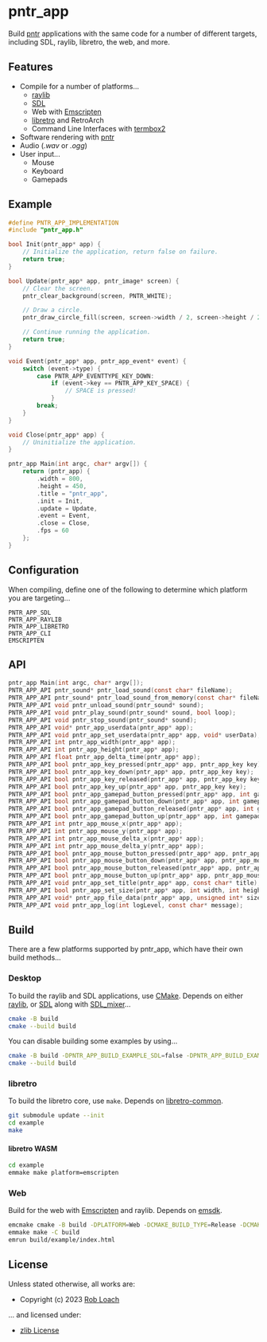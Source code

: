 # pntr_app

Build [pntr](https://github.com/robloach/pntr) applications with the same code for a number of different targets, including SDL, raylib, libretro, the web, and more.

## Features

- Compile for a number of platforms...
    - [raylib](https://www.raylib.com/)
    - [SDL](https://www.libsdl.org/)
    - Web with [Emscripten](https://emscripten.org/)
    - [libretro](https://www.libretro.com/) and RetroArch
    - Command Line Interfaces with [termbox2](https://github.com/termbox/termbox2)
- Software rendering with [pntr](https://github.com/robloach/pntr)
- Audio (*.wav* or *.ogg*)
- User input...
    - Mouse
    - Keyboard
    - Gamepads

## Example

``` c
#define PNTR_APP_IMPLEMENTATION
#include "pntr_app.h"

bool Init(pntr_app* app) {
    // Initialize the application, return false on failure.
    return true;
}

bool Update(pntr_app* app, pntr_image* screen) {
    // Clear the screen.
    pntr_clear_background(screen, PNTR_WHITE);

    // Draw a circle.
    pntr_draw_circle_fill(screen, screen->width / 2, screen->height / 2, 100, PNTR_BLUE);

    // Continue running the application.
    return true;
}

void Event(pntr_app* app, pntr_app_event* event) {
    switch (event->type) {
        case PNTR_APP_EVENTTYPE_KEY_DOWN:
            if (event->key == PNTR_APP_KEY_SPACE) {
                // SPACE is pressed!
            }
        break;
    }
}

void Close(pntr_app* app) {
    // Uninitialize the application.
}

pntr_app Main(int argc, char* argv[]) {
    return (pntr_app) {
        .width = 800,
        .height = 450,
        .title = "pntr_app",
        .init = Init,
        .update = Update,
        .event = Event,
        .close = Close,
        .fps = 60
    };
}
```

## Configuration

When compiling, define one of the following to determine which platform you are targeting...
```
PNTR_APP_SDL
PNTR_APP_RAYLIB
PNTR_APP_LIBRETRO
PNTR_APP_CLI
EMSCRIPTEN
```

## API

``` c
pntr_app Main(int argc, char* argv[]);
PNTR_APP_API pntr_sound* pntr_load_sound(const char* fileName);
PNTR_APP_API pntr_sound* pntr_load_sound_from_memory(const char* fileName, unsigned char* data, unsigned int dataSize);
PNTR_APP_API void pntr_unload_sound(pntr_sound* sound);
PNTR_APP_API void pntr_play_sound(pntr_sound* sound, bool loop);
PNTR_APP_API void pntr_stop_sound(pntr_sound* sound);
PNTR_APP_API void* pntr_app_userdata(pntr_app* app);
PNTR_APP_API void pntr_app_set_userdata(pntr_app* app, void* userData);
PNTR_APP_API int pntr_app_width(pntr_app* app);
PNTR_APP_API int pntr_app_height(pntr_app* app);
PNTR_APP_API float pntr_app_delta_time(pntr_app* app);
PNTR_APP_API bool pntr_app_key_pressed(pntr_app* app, pntr_app_key key);
PNTR_APP_API bool pntr_app_key_down(pntr_app* app, pntr_app_key key);
PNTR_APP_API bool pntr_app_key_released(pntr_app* app, pntr_app_key key);
PNTR_APP_API bool pntr_app_key_up(pntr_app* app, pntr_app_key key);
PNTR_APP_API bool pntr_app_gamepad_button_pressed(pntr_app* app, int gamepad, pntr_app_gamepad_button key);
PNTR_APP_API bool pntr_app_gamepad_button_down(pntr_app* app, int gamepad, pntr_app_gamepad_button key);
PNTR_APP_API bool pntr_app_gamepad_button_released(pntr_app* app, int gamepad, pntr_app_gamepad_button key);
PNTR_APP_API bool pntr_app_gamepad_button_up(pntr_app* app, int gamepad, pntr_app_gamepad_button key);
PNTR_APP_API int pntr_app_mouse_x(pntr_app* app);
PNTR_APP_API int pntr_app_mouse_y(pntr_app* app);
PNTR_APP_API int pntr_app_mouse_delta_x(pntr_app* app);
PNTR_APP_API int pntr_app_mouse_delta_y(pntr_app* app);
PNTR_APP_API bool pntr_app_mouse_button_pressed(pntr_app* app, pntr_app_mouse_button button);
PNTR_APP_API bool pntr_app_mouse_button_down(pntr_app* app, pntr_app_mouse_button button);
PNTR_APP_API bool pntr_app_mouse_button_released(pntr_app* app, pntr_app_mouse_button button);
PNTR_APP_API bool pntr_app_mouse_button_up(pntr_app* app, pntr_app_mouse_button button);
PNTR_APP_API void pntr_app_set_title(pntr_app* app, const char* title);
PNTR_APP_API bool pntr_app_set_size(pntr_app* app, int width, int height);
PNTR_APP_API void* pntr_app_file_data(pntr_app* app, unsigned int* size);
PNTR_APP_API void pntr_app_log(int logLevel, const char* message);
```

## Build

There are a few platforms supported by pntr_app, which have their own build methods...

### Desktop

To build the raylib and SDL applications, use [CMake](https://cmake.org/). Depends on either [raylib](https://www.raylib.com/), or [SDL](https://www.libsdl.org/) along with [SDL_mixer](https://github.com/libsdl-org/SDL_mixer)...

``` bash
cmake -B build
cmake --build build
```

You can disable building some examples by using...

``` bash
cmake -B build -DPNTR_APP_BUILD_EXAMPLE_SDL=false -DPNTR_APP_BUILD_EXAMPLE_RAYLIB=false
cmake --build build
```

### libretro

To build the libretro core, use `make`. Depends on [libretro-common](https://github.com/libretro/libretro-common).

``` bash
git submodule update --init
cd example
make
```

#### libretro WASM

``` bash
cd example
emmake make platform=emscripten
```

### Web

Build for the web with [Emscripten](https://emscripten.org/) and raylib. Depends on [emsdk](https://emscripten.org/docs/tools_reference/emsdk.html).

``` bash
emcmake cmake -B build -DPLATFORM=Web -DCMAKE_BUILD_TYPE=Release -DCMAKE_EXE_LINKER_FLAGS="-s USE_GLFW=3" -DCMAKE_EXECUTABLE_SUFFIX=".html"
emmake make -C build
emrun build/example/index.html
```

## License

Unless stated otherwise, all works are:

- Copyright (c) 2023 [Rob Loach](https://robloach.net)

... and licensed under:

- [zlib License](LICENSE)
